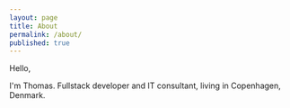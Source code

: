 ```yaml
---
layout: page
title: About
permalink: /about/
published: true
---
```


Hello,

I'm Thomas. Fullstack developer and IT consultant, living in Copenhagen, Denmark.
